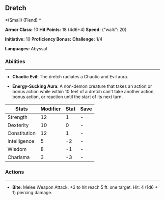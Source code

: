 ## Dretch
*(Small) (Fiend) *

**Armor Class:** 10
**Hit Points:** 18 (4d6+4)
**Speed:** {"walk": 20}

**Initiative:** 10
**Proficiency Bonus:**
**Challenge:** 1/4

**Languages:** Abyssal

### Abilities
 --- 
- **Chaotic Evil**: The dretch radiates a Chaotic and Evil aura.

- **Energy-Sucking Aura**: A non-demon creature that takes an action or bonus action while within 10 feet of a dretch can't take another action, bonus action, or reaction until the start of its next turn.



| Stats | Modifier | Stat | Save
| ---- | ---- | ---- | ---- |
| Strength | 12 | 1 | - |
| Dexterity | 10 | 0 | - |
| Constitution | 12 | 1 | - |
| Intelligence | 5 | -2 | - |
| Wisdom | 8 | -1 | - |
| Charisma | 3 | -3 | - |

### Actions
 --- 
- **Bite**: Melee Weapon Attack: +3 to hit  reach 5 ft.  one target. Hit: 4 (1d6 + 1) piercing damage.

